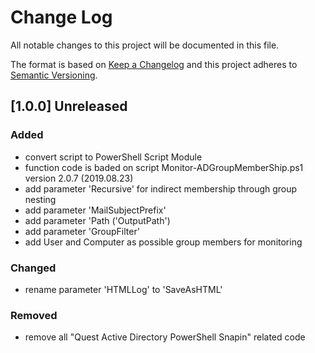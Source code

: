 # Change Log

All notable changes to this project will be documented in this file.

The format is based on [Keep a Changelog](http://keepachangelog.com/)
and this project adheres to [Semantic Versioning](http://semver.org/).

## [1.0.0] Unreleased
### Added
* convert script to PowerShell Script Module
* function code is baded on script Monitor-ADGroupMemberShip.ps1 version 2.0.7 (2019.08.23)
* add parameter 'Recursive' for indirect membership through group nesting
* add parameter 'MailSubjectPrefix'
* add parameter 'Path ('OutputPath')
* add parameter 'GroupFilter'
* add User and Computer as possible group members for monitoring

### Changed
* rename parameter 'HTMLLog' to 'SaveAsHTML'

### Removed
* remove all "Quest Active Directory PowerShell Snapin" related code
